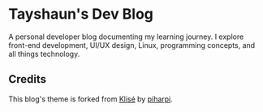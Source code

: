 # Tayshaun's Dev Blog

A personal developer blog documenting my learning journey. I explore front-end development, UI/UX design, Linux, programming concepts, and all things technology.

## Credits
This blog's theme is forked from [Klisé](https://github.com/piharpi/jekyll-klise) by [piharpi](https://github.com/piharpi).